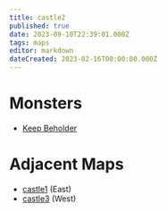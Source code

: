 ```yaml
---
title: castle2
published: true
date: 2023-09-10T22:39:01.000Z
tags: maps
editor: markdown
dateCreated: 2023-02-16T00:00:00.000Z
---
```



# Monsters
 * [Keep Beholder](/monsters/keep-beholder)

# Adjacent Maps
 * [castle1](/maps/castle1) (East)
 * [castle3](/maps/castle3) (West)
